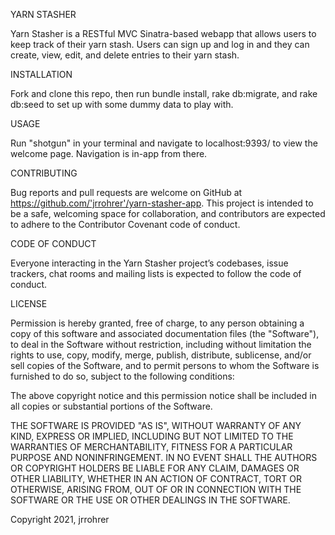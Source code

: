 YARN STASHER

Yarn Stasher is a RESTful MVC Sinatra-based webapp that allows users to keep track of their yarn stash. Users can sign up and log in and they can create, view, edit, and delete entries to their yarn stash. 

INSTALLATION

Fork and clone this repo, then run bundle install, rake db:migrate, and rake db:seed to set up with some dummy data to play with.

USAGE

Run "shotgun" in your terminal and navigate to localhost:9393/ to view the welcome page. Navigation is in-app from there.

CONTRIBUTING

Bug reports and pull requests are welcome on GitHub at https://github.com/'jrrohrer'/yarn-stasher-app. This project is intended to be a safe, welcoming space for collaboration, and contributors are expected to adhere to the Contributor Covenant code of conduct.

CODE OF CONDUCT

Everyone interacting in the Yarn Stasher project’s codebases, issue trackers, chat rooms and mailing lists is expected to follow the code of conduct.

LICENSE

Permission is hereby granted, free of charge, to any person obtaining a copy of this software and associated documentation files (the "Software"), to deal in the Software without restriction, including without limitation the rights to use, copy, modify, merge, publish, distribute, sublicense, and/or sell copies of the Software, and to permit persons to whom the Software is furnished to do so, subject to the following conditions:

The above copyright notice and this permission notice shall be included in all copies or substantial portions of the Software.

THE SOFTWARE IS PROVIDED "AS IS", WITHOUT WARRANTY OF ANY KIND, EXPRESS OR IMPLIED, INCLUDING BUT NOT LIMITED TO THE WARRANTIES OF MERCHANTABILITY, FITNESS FOR A PARTICULAR PURPOSE AND NONINFRINGEMENT. IN NO EVENT SHALL THE AUTHORS OR COPYRIGHT HOLDERS BE LIABLE FOR ANY CLAIM, DAMAGES OR OTHER LIABILITY, WHETHER IN AN ACTION OF CONTRACT, TORT OR OTHERWISE, ARISING FROM, OUT OF OR IN CONNECTION WITH THE SOFTWARE OR THE USE OR OTHER DEALINGS IN THE SOFTWARE.

Copyright 2021, jrrohrer
